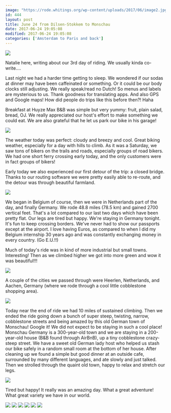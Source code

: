 ```yaml
---
image: "https://rode.whitings.org/wp-content/uploads/2017/06/image2.jpg/image2.jpg"
id: 444
layout: post
title: June 24 from Dilsen-Stokkem to Monschau
date: 2017-06-24 19:05:08
modified: 2017-06-24 19:05:08
categories: ['Amsterdam to Paris and back']
---
```


![](https://whitingpt.files.wordpress.com/2017/06/img_20170624_155842466_hdr.jpg)

Natalie here, writing about our 3rd day of riding. We usually kinda co-write....

Last night we had a harder time getting to sleep. We wondered if our sodas at dinner may have been caffeinated or something. Or it could be our body clocks still adjusting. We really speak/read no Dutch! So menus and labels are mysterious to us. Thank goodness for translating apps. And also GPS and Google maps! How did people do trips like this before then?! Haha

Breakfast at Huyze Max B&B was simple but very yummy: fruit, plain salad, bread, OJ. We really appreciated our host's effort to make something we could eat. We are also grateful that he let us park our bike in his garage!

![](https://whitingpt.files.wordpress.com/2017/06/img_20170624_091731108.jpg)

The weather today was perfect: cloudy and breezy and cool. Great biking weather, especially for a day with hills to climb.
As it was a Saturday, we saw tons of bikers on the trails and roads, especially groups of road bikers. We had one short ferry crossing early today, and the only customers were in fact groups of bikers! 

Early today we also experienced our first detour of the trip: a closed bridge. Thanks to our routing software we were pretty easily able to re-route, and the detour was through beautiful farmland.

![](https://whitingpt.files.wordpress.com/2017/06/img_20170624_095434367.jpg)

We began in Belgium of course, then we were in Netherlands part of the day, and finally Germany. We rode 48.8 miles (78.5 km) and gained 2700 vertical feet. That's a lot compared to our last two days which have been pretty flat. Our legs are tired but happy. We're staying in Germany tonight. It's fun to keep crossing borders. We've never had to show our passports except at the airport. I love having Euros, as compared to when I did my Belgium internship 30 years ago and was constantly exchanging money in every country. (Go E.U.!!)

Much of today's ride was in kind of more industrial but small towns. Interesting! Then as we climbed higher we got into more green and wow it was beautiful!!!

![](https://whitingpt.files.wordpress.com/2017/06/img_20170624_154200697_hdr.jpg)

A couple of the cities we passed through were Heerlen, Netherlands, and Aachen, Germany (where we rode through a cool little cobblestone shopping area).

![](https://whitingpt.files.wordpress.com/2017/06/img_20170624_201426_343.jpg)

Today near the end of ride we had 10 miles of sustained climbing. Then we ended the ride going down a bunch of super steep, twisting, narrow, cobblestone streets and being amazed by this old German town of Monschau! Google it! We did not expect to be staying in such a cool place! Monschau Germany is a 300-year-old town and we are staying in a 200-year-old house (B&B found through AirBnB), up a tiny cobblestone crazy-steep street. We have a sweet old German lady host who helped us stash our bike safely in a random small room at the bottom of her house. After cleaning up we found a simple but good dinner at an outside cafe, surrounded by many different languages, and ate slowly and just talked. Then we strolled through the quaint old town, happy to relax and stretch our legs. 

![](https://whitingpt.files.wordpress.com/2017/06/img_20170624_160159578_hdr.jpg)

Tired but happy! It really was an amazing day. What a great adventure! What great variety we have in our world. 

<!-- Auto-inserted images -->
![](https://rode.whitings.org/wp-content/uploads/2017/06/image2.jpg/image2.jpg)
![](https://rode.whitings.org/wp-content/uploads/2017/06/img_20170624_091731108.jpg/img_20170624_091731108.jpg)
![](https://rode.whitings.org/wp-content/uploads/2017/06/img_20170624_095434367.jpg/img_20170624_095434367.jpg)
![](https://rode.whitings.org/wp-content/uploads/2017/06/img_20170624_154200697_hdr.jpg/img_20170624_154200697_hdr.jpg)
![](https://rode.whitings.org/wp-content/uploads/2017/06/img_20170624_155842466_hdr.jpg/img_20170624_155842466_hdr.jpg)
![](https://rode.whitings.org/wp-content/uploads/2017/06/img_20170624_160159578_hdr.jpg/img_20170624_160159578_hdr.jpg)
